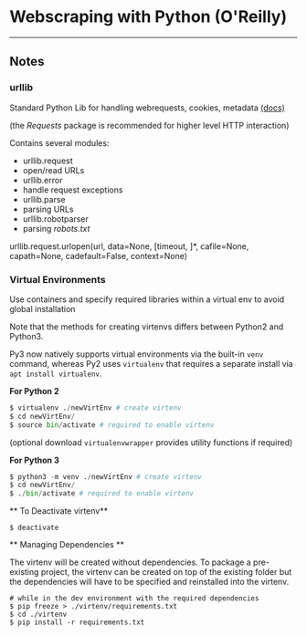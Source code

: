 # Webscraping with Python (O'Reilly)
---
## Notes

### urllib

Standard Python Lib for handling webrequests, cookies, metadata [\(docs\)](https://docs.python.org/3/library/urllib.html)


(the *Requests* package is recommended for higher level HTTP interaction)

Contains several modules:
* urllib.request
 * open/read URLs
* urllib.error
 * handle request exceptions
* urllib.parse
 * parsing URLs
* urllib.robotparser
 * parsing *robots.txt*


urllib.request.urlopen(url, data=None, [timeout, ]*, cafile=None, capath=None, cadefault=False, context=None)


### Virtual Environments
Use containers and specify required libraries within a virtual env to avoid global installation

Note that the methods for creating virtenvs differs between Python2 and Python3.

Py3 now natively supports virtual environments via the built-in `venv` command, whereas Py2 uses `virtualenv` that requires a separate install via `apt install virtualenv`.

**For Python 2**

```Python
$ virtualenv ./newVirtEnv # create virtenv
$ cd newVirtEnv/
$ source bin/activate # required to enable virtenv
```

(optional download `virtualenvwrapper` provides utility functions if required)

**For Python 3**


```Python
$ python3 -m venv ./newVirtEnv # create virtenv
$ cd newVirtEnv/
$ ./bin/activate # required to enable virtenv
```

** To Deactivate virtenv**

`$ deactivate`

** Managing Dependencies **

The virtenv will be created without dependencies.
To package a pre-existing project, the virtenv can be created on top of the existing folder but the dependencies will have to be specified and reinstalled into the virtenv.


```
# while in the dev environment with the required dependencies
$ pip freeze > ./virtenv/requirements.txt
$ cd ./virtenv
$ pip install -r requirements.txt
```

